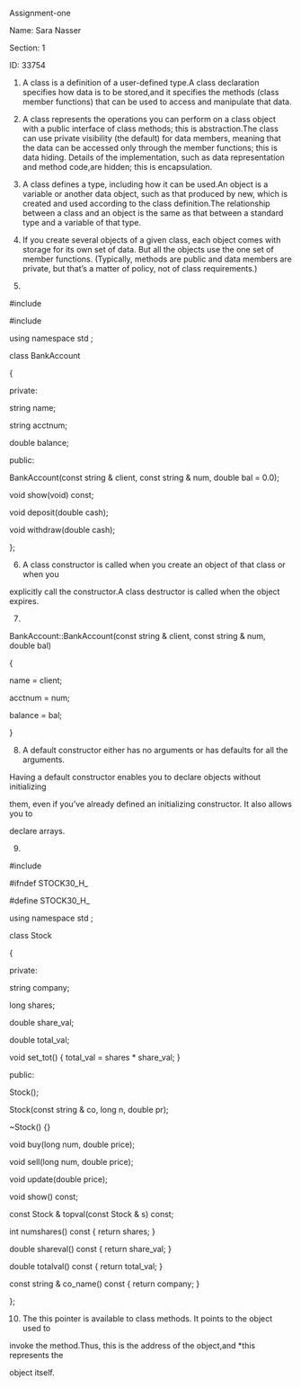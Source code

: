 Assignment-one  

Name: Sara Nasser

Section: 1

ID: 33754

1. A class is a definition of a user-defined type.A class declaration specifies how data is
to be stored,and it specifies the methods (class member functions) that can be used
to access and manipulate that data.


2. A class represents the operations you can perform on a class object with a public
interface of class methods; this is abstraction.The class can use private visibility (the
default) for data members, meaning that the data can be accessed only through the
member functions; this is data hiding. Details of the implementation, such as data
representation and method code,are hidden; this is encapsulation.


3. A class defines a type, including how it can be used.An object is a variable or
another data object, such as that produced by new, which is created and used
according to the class definition.The relationship between a class and an object is
the same as that between a standard type and a variable of that type.


4. If you create several objects of a given class, each object comes with storage for its
own set of data. But all the objects use the one set of member functions. (Typically,
methods are public and data members are private, but that’s a matter of policy, not
of class requirements.)


5.
#include <iostream>

#include <cstring>

using namespace std ; 

class BankAccount

{

private:

string name; 

string acctnum;

double balance;

public:

BankAccount(const string & client, const string & num, double bal = 0.0);

void show(void) const;

void deposit(double cash);

void withdraw(double cash);

};



6. A class constructor is called when you create an object of that class or when you

explicitly call the constructor.A class destructor is called when the object expires.



7.

BankAccount::BankAccount(const string & client, const string & num, double bal)

{


name = client;

acctnum = num;

balance = bal;

}


8. A default constructor either has no arguments or has defaults for all the arguments.

Having a default constructor enables you to declare objects without initializing

them, even if you’ve already defined an initializing constructor. It also allows you to

declare arrays.


9.

#include <iostream>

#ifndef STOCK30_H_

#define STOCK30_H_

using namespace std ;

class Stock

{

private:

string company;

long shares;

double share_val;

double total_val;

void set_tot() { total_val = shares * share_val; }

public:

Stock(); 

Stock(const string & co, long n, double pr);

~Stock() {} 

void buy(long num, double price);

void sell(long num, double price);

void update(double price);

void show() const;

const Stock & topval(const Stock & s) const;

int numshares() const { return shares; }

double shareval() const { return share_val; }

double totalval() const { return total_val; }

const string & co_name() const { return company; }

};


10. The this pointer is available to class methods. It points to the object used to

invoke the method.Thus, this is the address of the object,and *this represents the

object itself.
